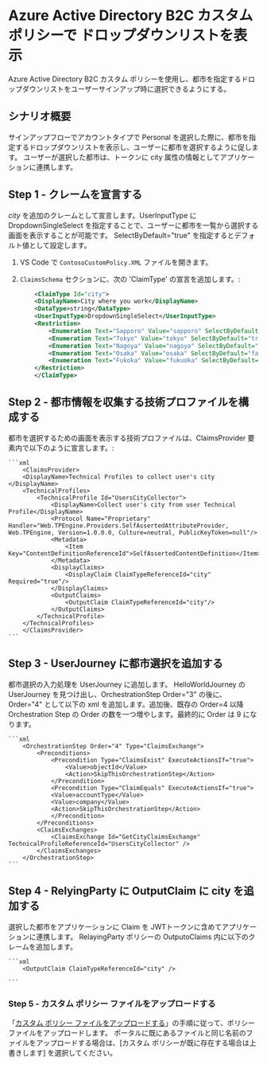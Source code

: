 # Azure Active Directory B2C カスタム ポリシーで ドロップダウンリストを表示

Azure Active Directory B2C カスタム ポリシーを使用し、都市を指定するドロップダウンリストをユーザーサインアップ時に選択できるようにする。

## シナリオ概要

サインアップフローでアカウントタイプで Personal を選択した際に、都市を指定するドロップダウンリストを表示し、ユーザーに都市を選択するように促します。
ユーザーが選択した都市は、トークンに city 属性の情報としてアプリケーションに連携します。

## Step 1 - クレームを宣言する

 *city* を追加のクレームとして宣言します。UserInputType に DropdownSingleSelect を指定することで、ユーザーに都市を一覧から選択する画面を表示することが可能です。 SelectByDefault="true" を指定するとデフォルト値として設定します。

1. VS Code で `ContosoCustomPolicy.XML` ファイルを開きます。 

1. `ClaimsSchema` セクションに、次の 'ClaimType' の宣言を追加します。: 

    ```xml
        <ClaimType Id="city">
        <DisplayName>City where you work</DisplayName>
        <DataType>string</DataType>
        <UserInputType>DropdownSingleSelect</UserInputType>
        <Restriction>
            <Enumeration Text="Sapporo" Value="sapporo" SelectByDefault="false" />
            <Enumeration Text="Tokyo" Value="tokyo" SelectByDefault="true" />
            <Enumeration Text="Nagoya" Value="nagoya" SelectByDefault="false" />
            <Enumeration Text="Osaka" Value="osaka" SelectByDefault="false" />
            <Enumeration Text="Fukoka" Value="fukuoka" SelectByDefault="false" />
        </Restriction>
        </ClaimType>
    ```  


## Step 2 - 都市情報を収集する技術プロファイルを構成する

都市を選択するための画面を表示する技術プロファイルは、ClaimsProvider 要素内で以下のように宣言します。:

    ```xml
        <ClaimsProvider>
        <DisplayName>Technical Profiles to collect user's city </DisplayName>
        <TechnicalProfiles>
            <TechnicalProfile Id="UsersCityCollector">
                <DisplayName>Collect user's city from user Technical Profile</DisplayName>
                <Protocol Name="Proprietary" Handler="Web.TPEngine.Providers.SelfAssertedAttributeProvider, Web.TPEngine, Version=1.0.0.0, Culture=neutral, PublicKeyToken=null"/>
                <Metadata>
                    <Item Key="ContentDefinitionReferenceId">SelfAssertedContentDefinition</Item>
                </Metadata>
                <DisplayClaims>
                    <DisplayClaim ClaimTypeReferenceId="city" Required="true"/>
                </DisplayClaims>
                <OutputClaims>
                    <OutputClaim ClaimTypeReferenceId="city"/>
                </OutputClaims>
            </TechnicalProfile>
        </TechnicalProfiles>
        </ClaimsProvider>
    ```

## Step 3 - UserJourney に都市選択を追加する

都市選択の入力処理を UserJourney に追加します。
HelloWorldJourney の UserJourney を見つけ出し、OrchestrationStep Order="3" の後に、 Order="4" として以下の xml を追加します。追加後、既存の Order=4 以降 Orchestration Step の Order の数を一つ増やします。最終的に Order は 9 になります。

    ```xml
        <OrchestrationStep Order="4" Type="ClaimsExchange">
            <Preconditions>
                <Precondition Type="ClaimsExist" ExecuteActionsIf="true">
                    <Value>objectId</Value>
                    <Action>SkipThisOrchestrationStep</Action>
                </Precondition>
                <Precondition Type="ClaimEquals" ExecuteActionsIf="true">
                <Value>accountType</Value>
                <Value>company</Value>
                <Action>SkipThisOrchestrationStep</Action>
                </Precondition>
            </Preconditions>
            <ClaimsExchanges>
                <ClaimsExchange Id="GetCityClaimsExchange" TechnicalProfileReferenceId="UsersCityCollector" />
            </ClaimsExchanges>
        </OrchestrationStep>
    ```

## Step 4 - RelyingParty に OutputClaim に city を追加する

選択した都市をアプリケーションに Claim を JWTトークンに含めてアプリケーションに連携します。
RelayingParty ポリシーの OutputoClaims 内に以下のクレームを追加します。

    ```xml
        <OutputClaim ClaimTypeReferenceId="city" />

    ```

### Step 5 - カスタム ポリシー ファイルをアップロードする

「[カスタム ポリシー ファイルをアップロードする](https://github.com/hiyoshino/AADB2C_Handson/blob/main/README03.md#step-5---%E3%82%AB%E3%82%B9%E3%82%BF%E3%83%A0-%E3%83%9D%E3%83%AA%E3%82%B7%E3%83%BC-%E3%83%95%E3%82%A1%E3%82%A4%E3%83%AB%E3%82%92%E3%82%A2%E3%83%83%E3%83%97%E3%83%AD%E3%83%BC%E3%83%89%E3%81%99%E3%82%8B)」の手順に従って、ポリシー ファイルをアップロードします。 ポータルに既にあるファイルと同じ名前のファイルをアップロードする場合は、[カスタム ポリシーが既に存在する場合は上書きします] を選択してください。

